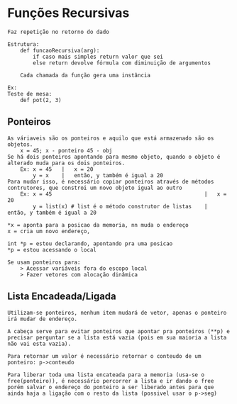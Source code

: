 # Funções Recursivas
    Faz repetição no retorno do dado

    Estrutura:
        def funcaoRecursiva(arg):
            if caso mais simples return valor que sei
            else return devolve fórmula com diminuição de argumentos 
        
        Cada chamada da função gera uma instância

    Ex: 
    Teste de mesa:
        def pot(2, 3)

## Ponteiros
    As váriaveis são os ponteiros e aquilo que está armazenado são os objetos.
        x = 45; x - ponteiro 45 - obj
    Se há dois ponteiros apontando para mesmo objeto, quando o objeto é alterado muda para os dois ponteiros. 
        Ex: x = 45   |   x = 20
            y = x    |   então, y também é igual a 20
    Para mudar isso, é necessário copiar ponteiros através de métodos contrutores, que constroi um novo objeto igual ao outro
        Ex: x = 45                                                |   x = 20
            y = list(x) # list é o método construtor de listas    |   então, y também é igual a 20

    *x = aponta para a posicao da memoria, nn muda o endereço
    x = cria um novo endereço, 

    int *p = estou declarando, apontando pra uma posicao
    *p = estou acessando o local 

    Se usam ponteiros para:
        > Acessar variáveis fora do escopo local
        > Fazer vetores com alocação dinâmica

## Lista Encadeada/Ligada
    Utilizam-se ponteiros, nenhum item mudará de vetor, apenas o ponteiro irá mudar de endereço.

    A cabeça serve para evitar ponteiros que apontar pra ponteiros (**p) e precisar perguntar se a lista está vazia (pois em sua maioria a lista não vai esta vazia).

    Para retornar um valor é necessário retornar o conteudo de um ponteiro: p->conteudo

    Para liberar toda uma lista encateada para a memoria (usa-se o free(ponteiro)), é necessário percorrer a lista e ir dando o free porém salvar o endereço do ponteiro a ser liberado antes para que ainda haja a ligação com o resto da lista (possivel usar o p->seg)



